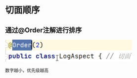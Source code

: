 # 切面顺序

## 通过@Order注解进行排序

![image-20240920170941390](./../../TyporaImage/Spring/image-20240920170941390.png)

数字越小，优先级越高